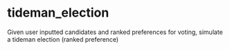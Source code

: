 # tideman_election
Given user inputted candidates and ranked preferences for voting, simulate a tideman election (ranked preference)
